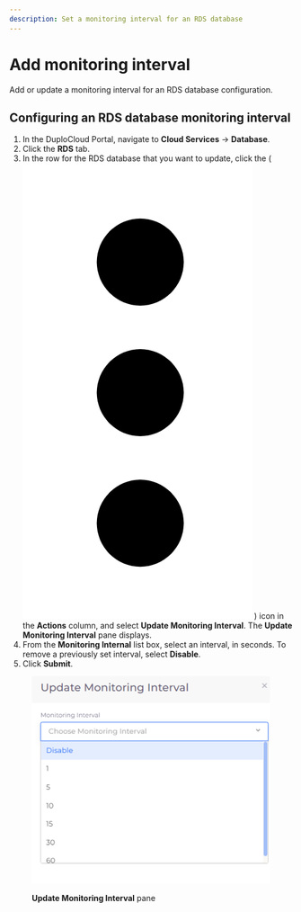 ```yaml
---
description: Set a monitoring interval for an RDS database
---
```


# Add monitoring interval

Add or update a monitoring interval for an RDS database configuration.

## Configuring an RDS database monitoring interval

1. In the DuploCloud Portal, navigate to **Cloud Services** -> **Database**.
2. Click the **RDS** tab.
3. In the row for the RDS database that you want to update, click the ( <img src="../../../../.gitbook/assets/Kabab_three_Vertical_dots (7).png" alt="" data-size="line"> ) icon in the **Actions** column, and select **Update Monitoring Interval**. The **Update Monitoring Interval** pane displays.
4. From the **Monitoring Internal** list box, select an interval, in seconds. To remove a previously set interval, select **Disable**.
5. Click **Submit**.

<div align="left">

<figure><img src="../../../../.gitbook/assets/mon1.png" alt=""><figcaption><p><strong>Update Monitoring Interval</strong> pane</p></figcaption></figure>

</div>
